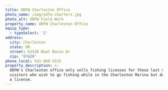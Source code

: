 ```yaml
---
title: ODFW Charleston Office
photo_name: /img/odfw-charters.jpg
photo_alt: ODFW Field Work
property_name: ODFW Charleston Office
equip_type:
  - typeSelect: '2'
address:
  city: Charleston
  state: OR
  street: 63538 Boat Basin Dr
  zip: '97420'
phone_local: 541-888-5515
property_description: >-
  ODFW's Charleston office only sells fishing licenses for those last minute
  visitors who wish to go fishing while in the Charleston Marina but don't have
  a license.
---
```


